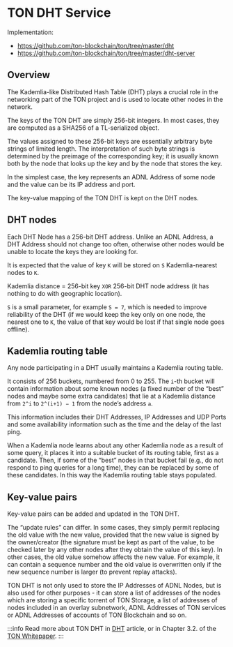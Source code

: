 # TON DHT Service

Implementation:
* https://github.com/ton-blockchain/ton/tree/master/dht
* https://github.com/ton-blockchain/ton/tree/master/dht-server

## Overview

The Kademlia-like Distributed Hash Table (DHT) plays a crucial role in the networking part of the TON project and is used to locate other nodes in the network.

The keys of the TON DHT are simply 256-bit integers. In most cases, they are computed as a SHA256 of a TL-serialized object.

The values assigned to these 256-bit keys are essentially arbitrary byte strings of limited length. The interpretation of
such byte strings is determined by the preimage of the corresponding key; it
is usually known both by the node that looks up the key and by the node
that stores the key.

In the simplest case, the key represents an ADNL Address of some node and the value can be its IP address and port.

The key-value mapping of the TON DHT is kept on the DHT nodes.

## DHT nodes

Each DHT Node has a 256-bit DHT address. Unlike an ADNL Address, a DHT Address should not change too often, otherwise other nodes would be unable to locate the keys they are looking for.

It is expected that the value of key `K` will be stored on `S` Kademlia-nearest nodes to `K`.

Kademlia distance = 256-bit key `XOR` 256-bit DHT node address (it has nothing to do with geographic location).

`S` is a small parameter, for example `S = 7`, which is needed to improve reliability of
the DHT (if we would keep the key only on one node, the nearest one to `K`,
the value of that key would be lost if that single node goes offline).

## Kademlia routing table

Any node participating in a DHT usually maintains a Kademlia routing table.

It consists of 256 buckets, numbered from 0 to 255. The `i`-th
bucket will contain information about some known nodes (a fixed number
of the “best” nodes and maybe some extra candidates) that lie at a Kademlia
distance from `2^i` to `2^(i+1) − 1` from the node’s address `a`.

This information includes their DHT Addresses, IP Addresses and UDP Ports and
some availability information such as the time and the delay of the last ping.

When a Kademlia node learns about any other Kademlia node as a result
of some query, it places it into a suitable bucket of its routing table, first
as a candidate. Then, if some of the “best” nodes in that bucket fail (e.g., do
not respond to ping queries for a long time), they can be replaced by some
of these candidates. In this way the Kademlia routing table stays populated.

## Key-value pairs

Key-value pairs can be added and updated in the TON DHT.

The “update rules” can  differ. In some cases, they simply
permit replacing the old value with the new value, provided that the new value
is signed by the owner/creator (the signature must be kept as part of the value, to
be checked later by any other nodes after they obtain the value of this key).
In other cases, the old value somehow affects the new value. For example, it
can contain a sequence number and the old value is overwritten only if the
new sequence number is larger (to prevent replay attacks).

TON DHT is not only used to store the IP Addresses of ADNL Nodes, but is also used for other purposes - it can store a list of addresses of the nodes which are storing a specific torrent of TON Storage, a list of addresses of nodes included in an overlay subnetwork, ADNL Addresses of TON services or ADNL Addresses of accounts of TON Blockchain and so on.

:::info
Read more about TON DHT in [DHT](/v3/documentation/network/protocols/dht/dht-deep-dive) article, or in Chapter 3.2. of the [TON Whitepaper](https://docs.ton.org/ton.pdf).
:::